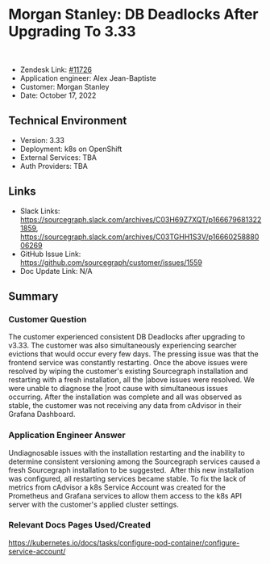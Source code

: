 ​
# Morgan Stanley: DB Deadlocks After Upgrading To 3.33 <!-- Ticket Title  Hint: include keywords to make it searchable -->
​
- Zendesk Link: [#11726](https://sourcegraph.zendesk.com/agent/tickets/11726)
- Application engineer: Alex Jean-Baptiste
- Customer: Morgan Stanley <!-- Redact if this contains personally identifying information -->
- Date: October 17, 2022

<!-- Data populated from integration, speak to Ben Gordon or Michael Bali if not working -->
<!-- During Internal team trial, fill missing data manually (we are waiting for all data to sync) -->

## Technical Environment
- Version: ​3.33
- Deployment: k8s on OpenShift
- External Services: TBA
- Auth Providers: TBA


## Links
<!-- Data for application engineer manual entry -->
- Slack Links: https://sourcegraph.slack.com/archives/C03H69Z7XQT/p1666796813221859, https://sourcegraph.slack.com/archives/C03TGHH1S3V/p1666025888006269
- GitHub Issue Link: https://github.com/sourcegraph/customer/issues/1559
- Doc Update Link: N/A

## Summary
### Customer Question
The customer experienced consistent DB Deadlocks after upgrading to v3.33.
The customer was also simultaneously experiencing searcher evictions that would occur every few days.
The pressing issue was that the frontend service was constantly restarting.
Once the above issues were resolved by wiping the customer's existing Sourcegraph installation and restarting with a fresh installation, all the |above issues were resolved. 
We were unable to diagnose the |root cause with simultaneous issues occurring.
After the installation was complete and all was observed as stable, the customer was not receiving any data from cAdvisor in their Grafana Dashboard.

### Application Engineer Answer
Undiagnosable issues with the installation restarting and the inability to determine consistent versioning among the Sourcegraph services caused a fresh Sourcegraph installation to be suggested.
​
After this new installation was configured, all restarting services became stable. To fix the lack of metrics from cAdvisor a k8s Service Account was created for the Prometheus and Grafana services to allow them access to the k8s API server with the customer's applied cluster settings.
​
​
### Relevant Docs Pages Used/Created
​https://kubernetes.io/docs/tasks/configure-pod-container/configure-service-account/
​

<!-- Once complete, upload a copy to https://github.com/sourcegraph/support-tools-internal/tree/main/resolved-tickets as a .md file -->
<!-- Name the file 11726.md -->
